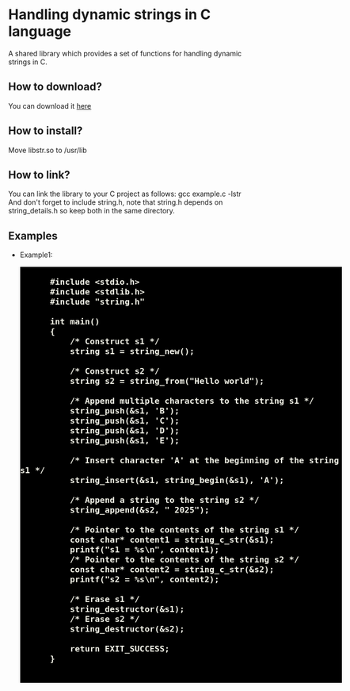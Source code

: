 # Handling dynamic strings in C language
A shared library which provides a set of functions for handling dynamic strings in C.
<h2>How to download?</h2>
You can download it <a href="https://github.com/user-attachments/files/19293697/libstr.zip">here</a>
<h2>How to install?</h2>
Move libstr.so to /usr/lib
<h2>How to link?</h2>
You can link the library to your C project as follows: gcc example.c -lstr <br>
And don't forget to include string.h, note that string.h depends on string_details.h so keep both in the same directory.
<br>
<h2> Examples </h2>

* Example1:
    <pre style="color: rgb(243, 243, 232); background-color: #000; font-size: large; font-weight: bold; width: 650px;">
        <code class="language-c">
        #include &lt;stdio.h&gt;
        #include &lt;stdlib.h&gt;
        #include "string.h"
        
        int main()
        {
            /* Construct s1 */
            string s1 = string_new();
        
            /* Construct s2 */
            string s2 = string_from("Hello world");
        
            /* Append multiple characters to the string s1 */
            string_push(&s1, 'B');
            string_push(&s1, 'C');
            string_push(&s1, 'D');
            string_push(&s1, 'E');
        
            /* Insert character 'A' at the beginning of the string s1 */
            string_insert(&s1, string_begin(&s1), 'A');
        
            /* Append a string to the string s2 */
            string_append(&s2, " 2025");
        
            /* Pointer to the contents of the string s1 */
            const char* content1 = string_c_str(&s1);
            printf("s1 = %s\n", content1);
            /* Pointer to the contents of the string s2 */
            const char* content2 = string_c_str(&s2);
            printf("s2 = %s\n", content2);
        
            /* Erase s1 */
            string_destructor(&s1);
            /* Erase s2 */
            string_destructor(&s2);
                        
            return EXIT_SUCCESS;
        }
        </code>
    </pre>
